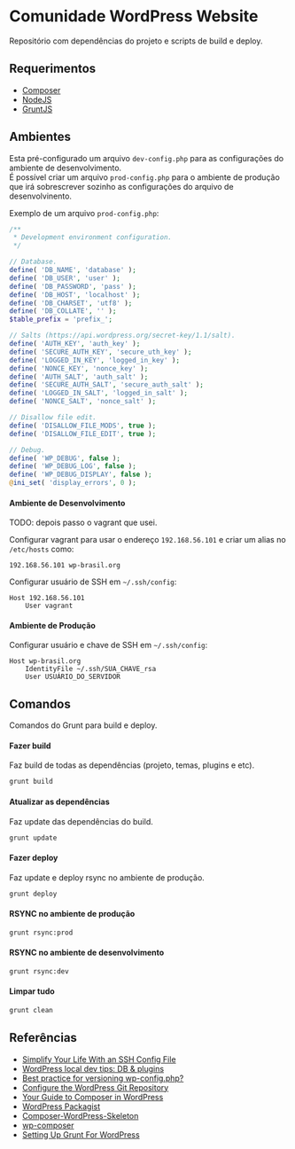 # Comunidade WordPress Website #

Repositório com dependências do projeto e scripts de build e deploy.

## Requerimentos ##

* [Composer](http://getcomposer.org/doc/00-intro.md)
* [NodeJS](http://nodejs.org/download/)
* [GruntJS](http://gruntjs.com/getting-started)

## Ambientes ##

Esta pré-configurado um arquivo `dev-config.php` para as configurações do ambiente de desenvolvimento.  
É possível criar um arquivo `prod-config.php` para o ambiente de produção que irá sobrescrever sozinho as configurações do arquivo de desenvolvinento.

Exemplo de um arquivo `prod-config.php`:

```php
/**
 * Development environment configuration.
 */

// Database.
define( 'DB_NAME', 'database' );
define( 'DB_USER', 'user' );
define( 'DB_PASSWORD', 'pass' );
define( 'DB_HOST', 'localhost' );
define( 'DB_CHARSET', 'utf8' );
define( 'DB_COLLATE', '' );
$table_prefix = 'prefix_';

// Salts (https://api.wordpress.org/secret-key/1.1/salt).
define( 'AUTH_KEY', 'auth_key' );
define( 'SECURE_AUTH_KEY', 'secure_uth_key' );
define( 'LOGGED_IN_KEY', 'logged_in_key' );
define( 'NONCE_KEY', 'nonce_key' );
define( 'AUTH_SALT', 'auth_salt' );
define( 'SECURE_AUTH_SALT', 'secure_auth_salt' );
define( 'LOGGED_IN_SALT', 'logged_in_salt' );
define( 'NONCE_SALT', 'nonce_salt' );

// Disallow file edit.
define( 'DISALLOW_FILE_MODS', true );
define( 'DISALLOW_FILE_EDIT', true );

// Debug.
define( 'WP_DEBUG', false );
define( 'WP_DEBUG_LOG', false );
define( 'WP_DEBUG_DISPLAY', false );
@ini_set( 'display_errors', 0 );
```

#### Ambiente de Desenvolvimento ####

TODO: depois passo o vagrant que usei.

Configurar vagrant para usar o endereço `192.168.56.101` e criar um alias no `/etc/hosts` como:

```
192.168.56.101 wp-brasil.org
```

Configurar usuário de SSH em `~/.ssh/config`:

```
Host 192.168.56.101
    User vagrant
```

#### Ambiente de Produção ####

Configurar usuário e chave de SSH em `~/.ssh/config`:

```
Host wp-brasil.org
    IdentityFile ~/.ssh/SUA_CHAVE_rsa
    User USUÁRIO_DO_SERVIDOR
```

## Comandos ##

Comandos do Grunt para build e deploy.

#### Fazer build ####

Faz build de todas as dependências (projeto, temas, plugins e etc).

```bash
grunt build
```

#### Atualizar as dependências ####

Faz update das dependências do build.

```bash
grunt update
```

#### Fazer deploy ####

Faz update e deploy rsync no ambiente de produção.

```bash
grunt deploy
```

#### RSYNC no ambiente de produção ####

```bash
grunt rsync:prod
```

#### RSYNC no ambiente de desenvolvimento ####

```bash
grunt rsync:dev
```

#### Limpar tudo ####

```bash
grunt clean
```

## Referências ##

* [Simplify Your Life With an SSH Config File](http://nerderati.com/2011/03/simplify-your-life-with-an-ssh-config-file/)
* [WordPress local dev tips: DB & plugins](http://markjaquith.wordpress.com/2011/06/24/wordpress-local-dev-tips/)
* [Best practice for versioning wp-config.php?](http://wordpress.stackexchange.com/questions/52682/best-practice-for-versioning-wp-config-php#answer-53014)
* [Configure the WordPress Git Repository]()
* [Your Guide to Composer in WordPress](http://composer.rarst.net/)
* [WordPress Packagist](http://wpackagist.org/)
* [Composer-WordPress-Skeleton](https://github.com/ADARTA/Composer-Wordpress-Skeleton)
* [wp-composer](https://github.com/bbrothers/wp-composer)
* [Setting Up Grunt For WordPress](http://tommcfarlin.com/setting-up-grunt-for-wordpress/)
